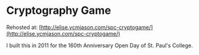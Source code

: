 Cryptography Game
=================

Rehosted at: [http://elise.ycmjason.com/spc-cryptogame/](http://elise.ycmjason.com/spc-cryptogame/)

I built this in 2011 for the 160th Anniversary Open Day of St. Paul's College.
